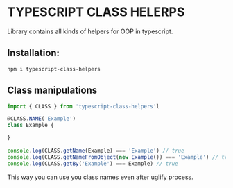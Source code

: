 # TYPESCRIPT CLASS HELERPS

Library contains all kinds of helpers for OOP in typescript.


## Installation:

    npm i typescript-class-helpers

## Class manipulations

```ts
import { CLASS } from 'typescript-class-helpers'l

@CLASS.NAME('Example')
class Example {

}
    
console.log(CLASS.getName(Example) === 'Example') // true
console.log(CLASS.getNameFromObject(new Example()) === 'Example') // true
console.log(CLASS.getBy('Example') === Example) // true
```

This way you can use you class names even after uglify process.
